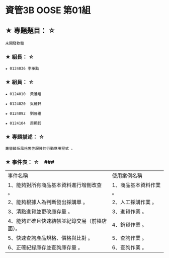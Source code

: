 # 資管3B OOSE 第01組 #

## ★ 專題題目： ☆ ##
    未開發軟體

### ★ 組長： ☆ ###
    ★ 0124036 李承勳

### ★ 組員： ☆ ###
    ★ 0124010  黃湧翔

    ★ 0124020  吳維軒

    ★ 0124092  劉晉維

    ★ 0124104  周顯其

### ★ 專題描述： ☆ ###
    專營韓系風格男性服裝的行動應用程式 。

### ★ 事件表： ☆　###
<b></b>	
	<table>
		<tr>
			<td>事件名稱</td>
			<td>使用案例名稱</td>
		</tr>
		<tr>
			<td>1、能夠對所有商品基本資料進行增刪改查 。</td>
			<td>1、商品基本資料作業 。</td>
		</tr>
		<tr>
			<td>2、能夠根據人為判斷發出採購單 。</td>
			<td>2、人工採購作業 。</td>
		</tr>
		<tr>
			<td>3、清點進貨並更改庫存量 。</td>
			<td>3、進貨作業 。</td>
		</tr>
		<tr>
			<td>4、能夠正確且快速結帳並紀錄交易（前檯店面）。</td>
			<td>4、銷貨作業 。</td>
		</tr>
		<tr>
			<td>5、快速查詢產品規格、價格與比對 。</td>
			<td>5、查詢作業 。</td>
		</tr>
		<tr>
			<td>6、正確紀錄庫存並查詢庫存量 。 </td>
			<td>6、查詢作業 。</td>
		</tr>
	</table>
